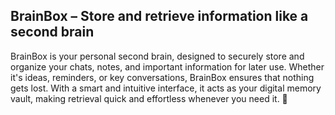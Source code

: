 ## BrainBox – Store and retrieve information like a second brain

BrainBox is your personal second brain, designed to securely store and organize your chats, notes, and important information for later use. Whether it's ideas, reminders, or key conversations, BrainBox ensures that nothing gets lost. With a smart and intuitive interface, it acts as your digital memory vault, making retrieval quick and effortless whenever you need it. 🧠
